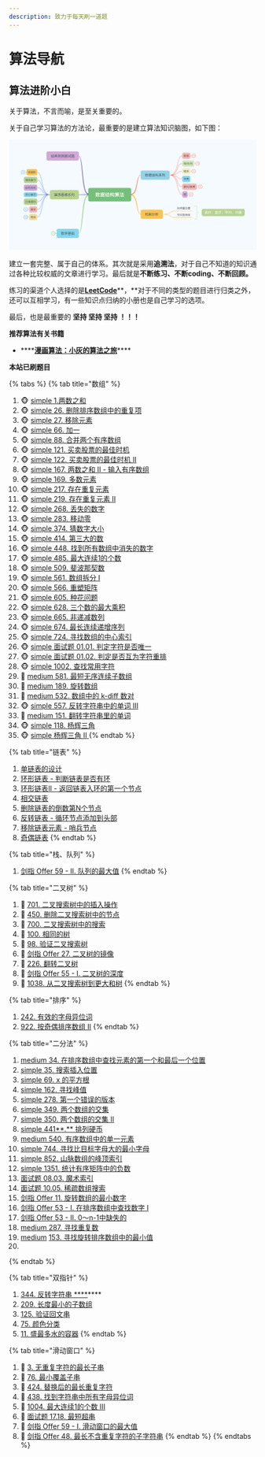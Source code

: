 ```yaml
---
description: 致力于每天刷一道题
---
```


# 算法导航

## 算法进阶小白

关于算法，不言而喻，是至关重要的。

关于自己学习算法的方法论，最重要的是建立算法知识脑图，如下图：

![algo mind](.gitbook/assets/algo.png)

建立一套完整、属于自己的体系。其次就是采用**追溯法**，对于自己不知道的知识通过各种比较权威的文章进行学习。最后就是**不断练习、不断coding、不断回顾。**

练习的渠道个人选择的是[**LeetCode**](https://leetcode-cn.com/u/nate-wang/)**，**对于不同的类型的题目进行归类之外，还可以互相学习，有一些知识点归纳的小册也是自己学习的选项。

最后，也是最重要的 **坚持 坚持 坚持 ！！！**

**推荐算法有关书籍**

* \*\*\*\*[**漫画算法：小灰的算法之旅**](https://image.xjq.icu/books/%E6%BC%AB%E7%94%BB%E7%AE%97%E6%B3%95-%E5%B0%8F%E7%81%B0%E7%9A%84%E7%AE%97%E6%B3%95%E4%B9%8B%E6%97%85.pdf)\*\*\*\*

**本站已刷题目**

{% tabs %}
{% tab title="数组" %}
1. 🐵 [simple 1.两数之和](https://leetcode-cn.com/problems/two-sum/)             
2. 🐵 [simple 26. 删除排序数组中的重复项 ](https://leetcode-cn.com/problems/remove-duplicates-from-sorted-array/)
3. 🐵 [simple 27. 移除元素](https://leetcode-cn.com/problems/remove-element/)
4. 🐵 [simple 66. 加一](https://leetcode-cn.com/problems/plus-one/)
5. 🐵 [simple 88. 合并两个有序数组](https://leetcode-cn.com/problems/merge-sorted-array/)
6. 🐵 [simple 121. 买卖股票的最佳时机](https://leetcode-cn.com/problems/best-time-to-buy-and-sell-stock/)
7. 🐵 [simple 122. 买卖股票的最佳时机 II](https://leetcode-cn.com/problems/best-time-to-buy-and-sell-stock-ii/)
8. 🐵 [simple 167. 两数之和 II - 输入有序数组](https://leetcode-cn.com/problems/two-sum-ii-input-array-is-sorted/)
9. 🐵 [simple 169. 多数元素](https://leetcode-cn.com/problems/majority-element/)
10. 🐵 [simple 217. 存在重复元素](https://leetcode-cn.com/problems/contains-duplicate/)
11. 🐵 [simple 219. 存在重复元素 II](https://leetcode-cn.com/problems/contains-duplicate-ii/)
12. 🐵 [simple 268. 丢失的数字](https://leetcode-cn.com/problems/missing-number/)
13. 🐵 [simple 283. 移动零](https://leetcode-cn.com/problems/move-zeroes/)
14. 🐵 [simple 374. 猜数字大小](https://leetcode-cn.com/problems/guess-number-higher-or-lower/)
15. 🐵 [simple 414. 第三大的数](https://leetcode-cn.com/problems/third-maximum-number/)
16. 🐵 [simple 448. 找到所有数组中消失的数字](https://leetcode-cn.com/problems/find-all-numbers-disappeared-in-an-array/)
17. 🐵 [simple 485. 最大连续1的个数](https://leetcode-cn.com/problems/max-consecutive-ones/)
18. 🐵 [simple 509. 斐波那契数](https://leetcode-cn.com/problems/fibonacci-number/)
19. 🐵 [simple 561. 数组拆分 I](https://leetcode-cn.com/problems/array-partition-i/)
20. 🐵 [simple 566. 重塑矩阵](https://leetcode-cn.com/problems/reshape-the-matrix/)
21. 🐵 [simple 605. 种花问题](https://leetcode-cn.com/problems/can-place-flowers/)
22. 🐵 [simple 628. 三个数的最大乘积](https://leetcode-cn.com/problems/maximum-product-of-three-numbers/)
23. 🐵 [simple 665. 非递减数列](https://leetcode-cn.com/problems/non-decreasing-array/)
24. 🐵 [simple 674. 最长连续递增序列](https://leetcode-cn.com/problems/longest-continuous-increasing-subsequence/)
25. 🐵 [simple 724. 寻找数组的中心索引](https://leetcode-cn.com/problems/find-pivot-index/)
26. 🐵 [simple 面试题 01.01. 判定字符是否唯一](https://leetcode-cn.com/problems/is-unique-lcci/)
27. 🐵 [simple 面试题 01.02. 判定是否互为字符重排](https://leetcode-cn.com/problems/check-permutation-lcci/)
28. 🐵 [simple 1002. 查找常用字符](https://leetcode-cn.com/problems/find-common-characters/)
29. 🙈 [medium 581. 最短无序连续子数组](https://leetcode-cn.com/problems/shortest-unsorted-continuous-subarray/)
30. 🙈 [medium 189. 旋转数组](https://leetcode-cn.com/problems/rotate-array/)
31. 🙈 [medium 532. 数组中的 k-diff 数对](https://leetcode-cn.com/problems/k-diff-pairs-in-an-array/)
32. 🐵 [simple 557. 反转字符串中的单词 III](https://leetcode-cn.com/problems/reverse-words-in-a-string-iii/)
33. 🙈 [medium 151. 翻转字符串里的单词](https://leetcode-cn.com/problems/reverse-words-in-a-string/)
34. 🐵 [simple 118. 杨辉三角](https://leetcode-cn.com/problems/pascals-triangle/)
35. 🐵 [simple  杨辉三角 II](https://leetcode-cn.com/problems/pascals-triangle-ii/solution/)[ ](https://leetcode-cn.com/problems/pascals-triangle-ii/solution/yang-hui-san-jiao-ii-by-leetcode-solutio-shuk/)
{% endtab %}

{% tab title="链表" %}
1. [单链表的设计](https://leetcode-cn.com/problems/design-linked-list/)
2. [环形链表 - 判断链表是否有环](https://leetcode-cn.com/problems/linked-list-cycle/submissions/)
3. [环形链表II - 返回链表入环的第一个节点](https://leetcode-cn.com/problems/linked-list-cycle-ii/)
4. [相交链表](https://leetcode-cn.com/problems/intersection-of-two-linked-lists/)
5. [删除链表的倒数第N个节点](https://leetcode-cn.com/problems/remove-nth-node-from-end-of-list/)
6. [反转链表 - 循环节点添加到头部](https://leetcode-cn.com/problems/reverse-linked-list/)
7. [移除链表元素 - 哨兵节点](https://leetcode-cn.com/problems/remove-linked-list-elements/)
8. [奇偶链表](https://leetcode-cn.com/problems/odd-even-linked-list/)
{% endtab %}

{% tab title="栈、队列" %}
1. [剑指 Offer 59 - II. 队列的最大值](https://leetcode-cn.com/problems/dui-lie-de-zui-da-zhi-lcof/solution/)
{% endtab %}

{% tab title="二叉树" %}
1. 🌴 [701. 二叉搜索树中的插入操作](https://leetcode-cn.com/problems/insert-into-a-binary-search-tree/)
2. 🌴 [450. 删除二叉搜索树中的节点](https://leetcode-cn.com/problems/delete-node-in-a-bst/)
3. 🌴 [700. 二叉搜索树中的搜索](https://leetcode-cn.com/problems/search-in-a-binary-search-tree/)
4. 🌴 [100. 相同的树](https://leetcode-cn.com/problems/same-tree/)
5. 🌴 [98. 验证二叉搜索树](https://leetcode-cn.com/problems/validate-binary-search-tree/)
6. 🌴 [剑指 Offer 27. 二叉树的镜像](https://leetcode-cn.com/problems/er-cha-shu-de-jing-xiang-lcof/)
7. 🌴 [226. 翻转二叉树](https://leetcode-cn.com/problems/invert-binary-tree/)
8. 🌴 [剑指 Offer 55 - I. 二叉树的深度](https://leetcode-cn.com/problems/er-cha-shu-de-shen-du-lcof/)
9. 🌴 [1038. 从二叉搜索树到更大和树](https://leetcode-cn.com/problems/binary-search-tree-to-greater-sum-tree/)
{% endtab %}

{% tab title="排序" %}
1. [242. 有效的字母异位词](https://leetcode-cn.com/problems/valid-anagram/)
2. [922. 按奇偶排序数组 II](https://leetcode-cn.com/problems/sort-array-by-parity-ii/)
{% endtab %}

{% tab title="二分法" %}
1.  [medium 34. 在排序数组中查找元素的第一个和最后一个位置](https://leetcode-cn.com/problems/find-first-and-last-position-of-element-in-sorted-array/)
2.  [simple 35. 搜索插入位置](https://leetcode-cn.com/problems/search-insert-position/)
3.  [simple 69. x 的平方根](https://leetcode-cn.com/problems/sqrtx/)
4.  [simple 162. 寻找峰值](https://leetcode-cn.com/problems/find-peak-element/)
5.  [simple 278. 第一个错误的版本](https://leetcode-cn.com/problems/first-bad-version/)
6.  [simple 349. 两个数组的交集](https://leetcode-cn.com/problems/intersection-of-two-arrays/)
7.  [simple 350. 两个数组的交集 II](https://leetcode-cn.com/problems/intersection-of-two-arrays-ii/)
8.  [simple 441**.** 排列硬币](https://leetcode-cn.com/problems/arranging-coins/)
9.  [medium 540. 有序数组中的单一元素](https://leetcode-cn.com/problems/single-element-in-a-sorted-array/)
10.  [simple 744. 寻找比目标字母大的最小字母](https://leetcode-cn.com/problems/find-smallest-letter-greater-than-target/)
11.  [simple 852. 山脉数组的峰顶索引](https://leetcode-cn.com/problems/peak-index-in-a-mountain-array/)
12.  [simple 1351. 统计有序矩阵中的负数](https://leetcode-cn.com/problems/count-negative-numbers-in-a-sorted-matrix/)
13.  [面试题 08.03. 魔术索引](https://leetcode-cn.com/problems/magic-index-lcci/)
14.  [面试题 10.05. 稀疏数组搜索](https://leetcode-cn.com/problems/sparse-array-search-lcci/)
15.  [剑指 Offer 11. 旋转数组的最小数字](https://leetcode-cn.com/problems/xuan-zhuan-shu-zu-de-zui-xiao-shu-zi-lcof/)
16.  [剑指 Offer 53 - I. 在排序数组中查找数字 I](https://leetcode-cn.com/problems/zai-pai-xu-shu-zu-zhong-cha-zhao-shu-zi-lcof/)
17.  [剑指 Offer 53 - II. 0～n-1中缺失的](https://leetcode-cn.com/problems/que-shi-de-shu-zi-lcof/)
18.  [medium 287. 寻找重复数](https://leetcode-cn.com/problems/find-the-duplicate-number/)
19.  [medium](https://leetcode-cn.com/problems/find-the-duplicate-number/) [153. 寻找旋转排序数组中的最小值](https://leetcode-cn.com/problems/find-minimum-in-rotated-sorted-array/)
20. 
{% endtab %}

{% tab title="双指针" %}
1. [344. 反转字符串 ****](https://leetcode-cn.com/problems/reverse-string/)\*\*\*\*
2. [209. 长度最小的子数组](https://leetcode-cn.com/leetbook/read/array-and-string/c0w4r/)
3. [125. 验证回文串](https://leetcode-cn.com/problems/valid-palindrome/)
4. [75. 颜色分类](https://leetcode-cn.com/problems/sort-colors/)
5. [11. 盛最多水的容器](https://leetcode-cn.com/problems/container-with-most-water/)
{% endtab %}

{% tab title="滑动窗口" %}
1. 🚴 [3. 无重复字符的最长子串](https://leetcode-cn.com/problems/longest-substring-without-repeating-characters/)
2. 🚴 [76. 最小覆盖子串](https://leetcode-cn.com/problems/minimum-window-substring/)
3. 🚴 [424. 替换后的最长重复字符](https://leetcode-cn.com/problems/longest-repeating-character-replacement/)
4. 🚴 [438. 找到字符串中所有字母异位词](https://leetcode-cn.com/problems/find-all-anagrams-in-a-string/)
5. 🚴 [1004. 最大连续1的个数 III](https://leetcode-cn.com/problems/max-consecutive-ones-iii/solution/)
6. 🚴 [面试题 17.18. 最短超串](https://leetcode-cn.com/problems/shortest-supersequence-lcci/)
7. 🚴 [剑指 Offer 59 - I. 滑动窗口的最大值](https://leetcode-cn.com/problems/hua-dong-chuang-kou-de-zui-da-zhi-lcof/)
8. 🚴 [剑指 Offer 48. 最长不含重复字符的子字符串](https://leetcode-cn.com/problems/zui-chang-bu-han-zhong-fu-zi-fu-de-zi-zi-fu-chuan-lcof/)
{% endtab %}
{% endtabs %}



